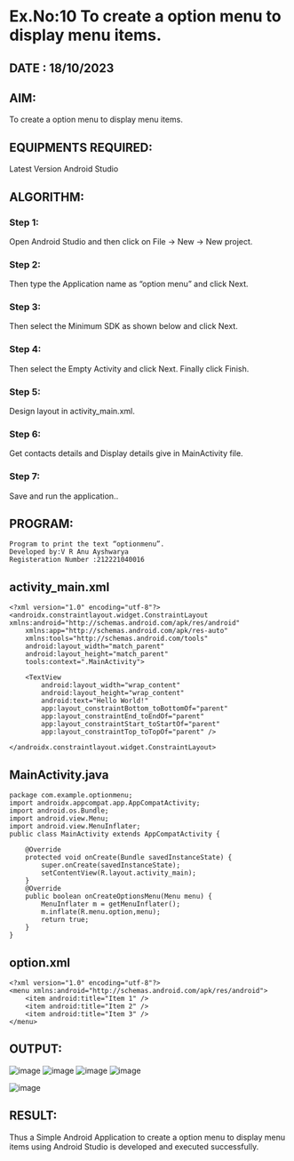 # Ex.No:10 To create a option menu to display menu items.

## DATE : 18/10/2023

## AIM:
To create a option menu to display menu items.

## EQUIPMENTS REQUIRED:
Latest Version Android Studio

## ALGORITHM:

### Step 1:
Open Android Studio and then click on File -> New -> New project.

### Step 2:
Then type the Application name as “option menu” and click Next. 

### Step 3: 
Then select the Minimum SDK as shown below and click Next.

### Step 4:
Then select the Empty Activity and click Next. Finally click Finish.

### Step 5:
Design layout in activity_main.xml.

### Step 6:
Get contacts details and Display details give in MainActivity file.

### Step 7:
Save and run the application.. 

## PROGRAM:
```
Program to print the text “optionmenu”.
Developed by:V R Anu Ayshwarya
Registeration Number :212221040016
```

## activity_main.xml
```
<?xml version="1.0" encoding="utf-8"?>
<androidx.constraintlayout.widget.ConstraintLayout xmlns:android="http://schemas.android.com/apk/res/android"
    xmlns:app="http://schemas.android.com/apk/res-auto"
    xmlns:tools="http://schemas.android.com/tools"
    android:layout_width="match_parent"
    android:layout_height="match_parent"
    tools:context=".MainActivity">

    <TextView
        android:layout_width="wrap_content"
        android:layout_height="wrap_content"
        android:text="Hello World!"
        app:layout_constraintBottom_toBottomOf="parent"
        app:layout_constraintEnd_toEndOf="parent"
        app:layout_constraintStart_toStartOf="parent"
        app:layout_constraintTop_toTopOf="parent" />

</androidx.constraintlayout.widget.ConstraintLayout>
```

## MainActivity.java
```
package com.example.optionmenu;
import androidx.appcompat.app.AppCompatActivity;
import android.os.Bundle;
import android.view.Menu;
import android.view.MenuInflater;
public class MainActivity extends AppCompatActivity {

    @Override
    protected void onCreate(Bundle savedInstanceState) {
        super.onCreate(savedInstanceState);
        setContentView(R.layout.activity_main);
    }
    @Override
    public boolean onCreateOptionsMenu(Menu menu) {
        MenuInflater m = getMenuInflater();
        m.inflate(R.menu.option,menu);
        return true;
    }
}
```
## option.xml
```
<?xml version="1.0" encoding="utf-8"?>
<menu xmlns:android="http://schemas.android.com/apk/res/android">
    <item android:title="Item 1" />
    <item android:title="Item 2" />
    <item android:title="Item 3" />
</menu>
```

## OUTPUT:
![image](https://github.com/Anuayshh/Expt-9/assets/127651217/8862cc97-bf56-4e59-a857-d3527f12bf98)
![image](https://github.com/Anuayshh/Expt-9/assets/127651217/81a019af-60a1-42c4-8e0a-051ce2cea4bb)
![image](https://github.com/Anuayshh/Expt-9/assets/127651217/e222c9b8-064b-4c3b-9ee1-865ec378df43)
![image](https://github.com/Anuayshh/Expt-9/assets/127651217/5622c2ba-19aa-4a2b-aeb1-15c8bbbd14ee)

![image](https://github.com/Anuayshh/Expt-10/assets/127651217/8f06bb8d-822e-451b-9d89-341e60126b72)


## RESULT:
Thus a Simple Android Application to create a option menu to display menu items using Android Studio is developed and executed successfully.
